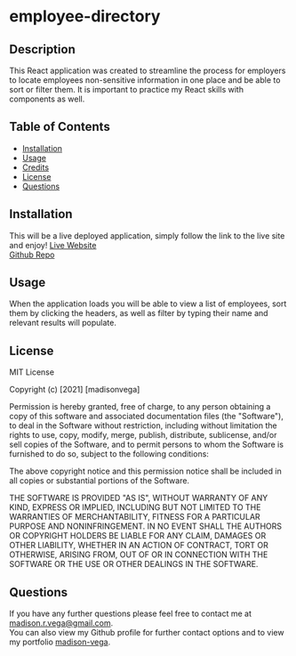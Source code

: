 # employee-directory

## Description
This React application was created to streamline the process for employers to locate employees non-sensitive information in one place and be able to sort or filter them.  It is important to practice my React skills with components as well.


## Table of Contents

- [Installation](#installation)
- [Usage](#usage)
- [Credits](#credits)
- [License](#license)
- [Questions](#questions)

## Installation
This will be a live deployed application, simply follow the link to the live site and enjoy!
[Live Website]()<br>
[Github Repo](https://github.com/madison-vega/employee-directory)


## Usage
When the application loads you will be able to view a list of employees, sort them by clicking the headers, as well as filter by typing their name and relevant results will populate.


## License

MIT License

Copyright (c) [2021] [madisonvega]

Permission is hereby granted, free of charge, to any person obtaining a copy
of this software and associated documentation files (the "Software"), to deal
in the Software without restriction, including without limitation the rights
to use, copy, modify, merge, publish, distribute, sublicense, and/or sell
copies of the Software, and to permit persons to whom the Software is
furnished to do so, subject to the following conditions:

The above copyright notice and this permission notice shall be included in all
copies or substantial portions of the Software.

THE SOFTWARE IS PROVIDED "AS IS", WITHOUT WARRANTY OF ANY KIND, EXPRESS OR
IMPLIED, INCLUDING BUT NOT LIMITED TO THE WARRANTIES OF MERCHANTABILITY,
FITNESS FOR A PARTICULAR PURPOSE AND NONINFRINGEMENT. IN NO EVENT SHALL THE
AUTHORS OR COPYRIGHT HOLDERS BE LIABLE FOR ANY CLAIM, DAMAGES OR OTHER
LIABILITY, WHETHER IN AN ACTION OF CONTRACT, TORT OR OTHERWISE, ARISING FROM,
OUT OF OR IN CONNECTION WITH THE SOFTWARE OR THE USE OR OTHER DEALINGS IN THE
SOFTWARE.

## Questions

If you have any further questions please feel free to contact me at madison.r.vega@gmail.com.  
You can also view my Github profile for further contact options and to view my portfolio
[madison-vega](https://github.com/madison-vega).
